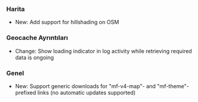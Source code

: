 
### Harita
- New: Add support for hillshading on OSM

### Geocache Ayrıntıları
- Change: Show loading indicator in log activity while retrieving required data is ongoing

### Genel
- New: Support generic downloads for "mf-v4-map"- and "mf-theme"-prefixed links (no automatic updates supported)
